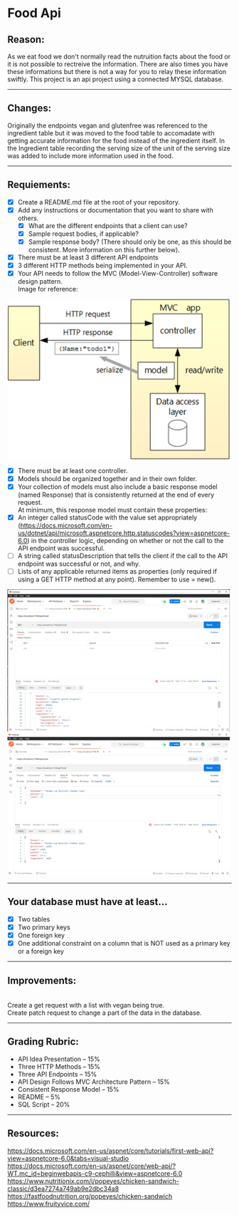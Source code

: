 # Food Api

## Reason:

As we eat food we don't normally read the nutruition facts about the food or it is not possible to rectreive the information. There are also times you have these informations but there is not a way for you to relay these information swiftly.
This project is an api project using a connected MYSQL database.

---
## Changes:

Originally the endpoints vegan and glutenfree was referenced to the ingredient table but it was moved to the food table to accomadate with
getting accurate information for the food instead of the ingredient itself.
In the Ingredient table recording the serving size of the unit of the serving size was added to include more information used in the food.

---
## Requiements:

- [x]	Create a README.md file at the root of your repository. 
  - [x] Add any instructions or documentation that you want to share with others. 
    - [x]	What are the different endpoints that a client can use? 
    - [x] Sample request bodies, if applicable? 
    - [x]	Sample response body? (There should only be one, as this should be consistent. More information on this further below). 
- [x]	There must be at least 3 different API endpoints 
- [x]	3 different HTTP methods being implemented in your API. 
- [x]	Your API needs to follow the MVC (Model-View-Controller) software design pattern.</br>
Image for reference: 

<img src="Picture1.png" width=500><br>

- [x]	There must be at least one controller.
- [x]	Models should be organized together and in their own folder. 
- [x]	Your collection of models must also include a basic response model (named Response) that is consistently returned at the end of every request. </br>
At minimum, this response model must contain these properties:
  - [x]	An integer called statusCode with the value set appropriately (https://docs.microsoft.com/en-us/dotnet/api/microsoft.aspnetcore.http.statuscodes?view=aspnetcore-6.0) in the controller logic, depending on whether or not the call to the API endpoint was successful. 
  - [ ]	A string called statusDescription that tells the client if the call to the API endpoint was successful or not, and why.  
  - [ ]	Lists of any applicable returned items as properties (only required if using a GET HTTP method at any point). Remember to use = new(). 

<img src="postman_get.png" width=500><br>
<img src="postman_post.png" width=500><br>

---
## Your database must have at least… 

- [x]	Two tables
- [x]	Two primary keys
- [x]	One foreign key
- [x]	One additional constraint on a column that is NOT used as a primary key or a foreign key 

---
## Improvements:
</br>
Create a get request with a list with vegan being true.</br>
Create patch request to change a part of the data in the database.

---
## Grading Rubric: 

- API Idea Presentation – 15% 
- Three HTTP Methods – 15% 
- Three API Endpoints – 15% 
- API Design Follows MVC Architecture Pattern – 15% 
- Consistent Response Model – 15% 
- README – 5% 
- SQL Script – 20%

---

## Resources:

https://docs.microsoft.com/en-us/aspnet/core/tutorials/first-web-api?view=aspnetcore-6.0&tabs=visual-studio</br>
https://docs.microsoft.com/en-us/aspnet/core/web-api/?WT.mc_id=beginwebapis-c9-cephilli&view=aspnetcore-6.0</br>
https://www.nutritionix.com/i/popeyes/chicken-sandwich-classic/d3ea7274a749ab9e2dbc34a8</br>
https://fastfoodnutrition.org/popeyes/chicken-sandwich</br>
https://www.fruityvice.com/</br>
